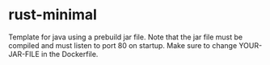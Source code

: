 # rust-minimal

Template for java using a prebuild jar file. Note that the jar file must be compiled
and must listen to port 80 on startup.
Make sure to change YOUR-JAR-FILE in the Dockerfile.
